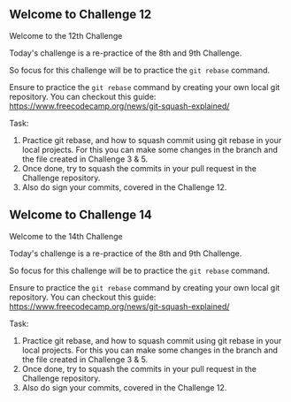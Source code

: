 ## Welcome to Challenge 12

Welcome to the 12th Challenge 

Today's challenge is a re-practice of the 8th and 9th Challenge. 

So focus for this challenge will be to practice the ``git rebase`` command.

Ensure to practice the ``git rebase`` command by creating your own local git repository. You can checkout this guide: https://www.freecodecamp.org/news/git-squash-explained/

Task: 
1. Practice git rebase, and how to squash commit using git rebase in your local projects. For this you can make some changes in the branch and the file created in Challenge 3 & 5. 
2. Once done, try to squash the commits in your pull request in the Challenge repository. 
3. Also do sign your commits, covered in the Challenge 12. 
## Welcome to Challenge 14

Welcome to the 14th Challenge 

Today's challenge is a re-practice of the 8th and 9th Challenge. 

So focus for this challenge will be to practice the ``git rebase`` command.

Ensure to practice the ``git rebase`` command by creating your own local git repository. You can checkout this guide: https://www.freecodecamp.org/news/git-squash-explained/

Task: 
1. Practice git rebase, and how to squash commit using git rebase in your local projects. For this you can make some changes in the branch and the file created in Challenge 3 & 5. 
2. Once done, try to squash the commits in your pull request in the Challenge repository. 
3. Also do sign your commits, covered in the Challenge 12. 
